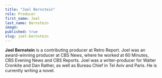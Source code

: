 ```yaml
---
title: "Joel Bernstein"
role: Producer
first_name: Joel
last_name: Bernstein
image:
published: true
slug: joel-bernstein
---
```


**Joel Bernstein** is a contributing producer at Retro Report. Joel was an award-winning producer at CBS News, where he worked at 60 Minutes, CBS Evening News and CBS Reports. Joel was a writer-producer for Walter Cronkite and Dan Rather, as well as Bureau Chief in Tel Aviv and Paris. He is currently writing a novel.

